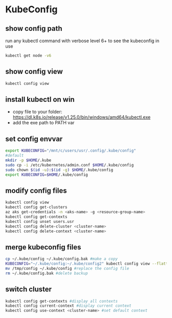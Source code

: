 # KubeConfig

## show config path
run any kubectl command with verbose level 6+ to see the kubeconfig in use
```sh
kubectl get node -v6
```

## show config view
```sh
kubectl config view
```

## install kubectl on win
- copy file to your folder: https://dl.k8s.io/release/v1.25.0/bin/windows/amd64/kubectl.exe
- add the exe path to PATH var

## set config envvar
```sh
export KUBECONFIG="/mnt/c/users/usr/.config/.kube/config"
#default
mkdir -p $HOME/.kube
sudo cp -i /etc/kubernetes/admin.conf $HOME/.kube/config
sudo chown $(id -u):$(id -g) $HOME/.kube/config
export KUBECONFIG=$HOME/.kube/config
```

## modify config files
```sh
kubectl config view
kubectl config get-clusters
az aks get-credentials -n <aks-name> -g <resource-group-name>
kubectl config get-contexts
kubectl config unset users.usr
kubectl config delete-cluster <cluster-name>
kubectl config delete-context <cluster-name>
```

## merge kubeconfig files
```sh
cp ~/.kube/config ~/.kube/config.bak #make a copy
KUBECONFIG="~/.kube/config:~/.kube/config2" kubectl config view --flatten > /tmp/config #merge to a new file
mv /tmp/config ~/.kube/config #replace the config file
rm ~/.kube/config.bak #delete backup
```

## switch cluster
```sh
kubectl config get-contexts #display all contexts
kubectl config current-context #display current context
kubectl config use-context <cluster-name> #set default context
```
